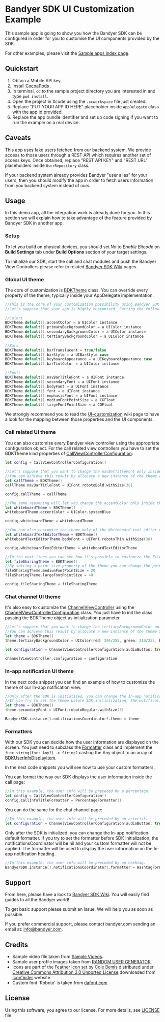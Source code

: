 # Bandyer SDK UI Customization Example

This sample app is going to show you how the Bandyer SDK can be configured in order for you to customise the UI components provided by the SDK.

For other examples, please visit the [Sample apps index page](https://github.com/Bandyer/Bandyer-iOS-SDK-Samples-Swift).

## Quickstart

1. Obtain a Mobile API key.
2. Install [CocoaPods](https://guides.cocoapods.org/using/getting-started.html#getting-started) .
3. In terminal, `cd` to the sample project directory you are interested in and type `pod install`.
4. Open the project in Xcode using the `.xcworkspace` file just created.
5. Replace "PUT YOUR APP ID HERE" placeholder inside `AppDelegate` class with the app id provided. 
6. Replace the app bundle identifier and set up code signing if you want to run the example on a real device.

## Caveats

This app uses fake users fetched from our backend system. We provide access to those users through a REST API which requires another set of access keys. Once obtained, replace "REST API KEY" and "REST URL" placeholders inside `UserRepository` class.

If your backend system already provides Bandyer "user alias" for your users, then you should modify the app in order to fetch users information from you backend system instead of ours.

## Usage

In this demo app, all the integration work is already done for you. In this section we will explain how to take advantage of the feature provided by Bandyer SDK in another app.

### Setup

To let you build on physical devices, you should set *No* to  *Enable Bitcode* on **Build Settings** tab under **Build Options** section of your target settings.

To initialize our SDK, start the call and chat modules and push the Bandyer View Controllers please refer to related [Bandyer SDK Wiki](https://github.com/Bandyer/Bandyer-iOS-SDK/wiki) pages. 

### Global UI theme

The core of customization is [BDKTheme](https://docs.bandyer.com/Bandyer-iOS-SDK/BandyerSDK/latest/Classes/BDKTheme.html) class. You can override every property of the theme, typically inside your AppDelegate implementation.

```swift
//This is the core of your customisation possibility using Bandyer SDK theme.
//Let's suppose that your app is highly customised. Setting the following properties will let you to apply your colors, bar properties and fonts to all Bandyer's view controllers.
        
//Colors
BDKTheme.default().accentColor = a UIColor instance
BDKTheme.default().primaryBackgroundColor = a UIColor instance
BDKTheme.default().secondaryBackgroundColor = a UIColor instance
BDKTheme.default().tertiaryBackgroundColor = a UIColor instance
        
//Bars
BDKTheme.default().barTranslucent = true/false
BDKTheme.default().barStyle = a UIBarStyle case
BDKTheme.default().keyboardAppearance = a UIKeyboardAppearance case
BDKTheme.default().barTintColor = a UIColor instance

//Fonts
BDKTheme.default().navBarTitleFont = a UIFont instance
BDKTheme.default().secondaryFont = a UIFont instance 
BDKTheme.default().bodyFont = a UIFont instance
BDKTheme.default().font = a UIFont instance
BDKTheme.default().emphasisFont = a UIFont instance
BDKTheme.default().mediumFontPointSize = a CGFloat
BDKTheme.default().largeFontPointSize = a CGFloat
```

We strongly recommend you to read the [UI-customization](https://github.com/Bandyer/Bandyer-iOS-SDK/wiki/UI-customization) wiki page to have a look for the mapping between those properties and the UI components. 

### Call related UI theme

You can also customize every Bandyer view controller using the appropriate configuration object. For the call related view controllers you have to set the BDKTheme kind properties of [CallViewControllerConfiguration](https://docs.bandyer.com/Bandyer-iOS-SDK/BandyerSDK/latest/Classes/BDKCallViewControllerConfiguration.html):

```swift
let config = CallViewControllerConfiguration()
 
//Let's suppose that you want to change the navBarTitleFont only inside the BDKCallViewController.
//You can achieve this result by allocate a new instance of the theme and set the navBarTitleFont property whit the wanted value.
let callTheme = BDKTheme()
callTheme.navBarTitleFont = UIFont.robotoBold.withSize(30)

config.callTheme = callTheme

//The same reasoning will let you change the accentColor only inside the Whiteboard view controller.
let whiteboardTheme = BDKTheme()
whiteboardTheme.accentColor = UIColor.systemBlue

config.whiteboardTheme = whiteboardTheme

//You can also customize the theme only of the Whiteboard text editor view controller.
let whiteboardTextEditorTheme = BDKTheme()
whiteboardTextEditorTheme.bodyFont = UIFont.robotoThin.withSize(30)

config.whiteboardTextEditorTheme = whiteboardTextEditorTheme

//In the next lines you can see how it's possible to customize the File Sharing view controller theme.
let fileSharingTheme = BDKTheme()
//By setting a point size property of the theme you can change the point size of all the medium/large labels.
fileSharingTheme.mediumFontPointSize = 20
fileSharingTheme.largeFontPointSize = 40

config.fileSharingTheme = fileSharingTheme
```

### Chat channel UI theme

It's also easy to customize the [ChannelViewController](https://docs.bandyer.com/Bandyer-iOS-SDK/BandyerSDK/latest/Classes/ChannelViewController.html) using the [ChannelViewControllerConfiguration](https://docs.bandyer.com/Bandyer-iOS-SDK/BandyerSDK/latest/Classes/ChannelViewControllerConfiguration.html) class. You just have to init the class passing the BDKTheme object as initialization parameter.

```swift
//Let's suppose that you want to change the tertiaryBackgroundColor only inside the ChannelViewController.
//You can achieve this result by allocate a new instance of the theme and set the tertiaryBackgroundColor property whit the wanted value.
let theme = BDKTheme()
theme.tertiaryBackgroundColor = UIColor(red: 204/255, green: 210/255, blue: 226/255, alpha: 1)

let configuration = ChannelViewControllerConfiguration(audioButton: true, videoButton: true, theme: theme)
    
channelViewController.configuration = configuration
```

### In-app notification UI theme

In the next code snippet you can find an example of how to customize the theme of our In-app notification view.

```swift
//Only after the SDK is initialized, you can change the In-app notification theme. 
//If you try to set the theme before SDK initialization, the notificationsCoordinator will be nil and your theme will not be applied. 
let theme = BDKTheme()
theme.secondaryFont = UIFont.robotoRegular.withSize(5)

BandyerSDK.instance().notificationsCoordinator?.theme = theme
```
### Formatters

With our SDK you can decide how the user information are displayed on the screen. You just need to subclass the [Formatter](https://developer.apple.com/documentation/foundation/formatter) class and implement the `func string(for: Any?) -> String?` casting the Any object to an array of 
[BDKUserInfoDisplayItem](https://docs.bandyer.com/Bandyer-iOS-SDK/BandyerSDK/latest/Classes/BDKUserInfoDisplayItem.html).

In the next code snippets you will see how to use your custom formatters. 

You can format the way our SDK displays the user information inside the call page:

```swift
//In this example, the user info will be preceded by a percentage.
let config = CallViewControllerConfiguration()
config.callInfoTitleFormatter = PercentageFormatter()
```

You can do the same for the chat channel page:

```swift
//In this example, the user info will be preceded by an asterisk.
let configuration = ChannelViewControllerConfiguration(audioButton: true, videoButton: true, formatter: AsteriskFormatter())
```

Only after the SDK is initialized, you can change the In-app notification default formatter. 
If you try to set the formatter before SDK initialization, the notificationsCoordinator will be nil and your custom formatter will not be applied. 
The formatter will be used to display the user information on the In-app notification heading.

```swift
//In this example, the user info will be preceded by an hashtag.
BandyerSDK.instance().notificationsCoordinator?.formatter = HashtagFormatter()
```

## Support

From here, please have a look to [Bandyer SDK Wiki](https://github.com/Bandyer/Bandyer-iOS-SDK/wiki). You will easily find guides to all the Bandyer world! 

To get basic support please submit an Issue. We will help you as soon as possible.

If you prefer commercial support, please contact bandyer.com sending an email at: [info@bandyer.com](mailto:info@bandyer.com).

## Credits

- Sample video file taken from [Sample Videos](https://sample-videos.com/).
- Sample user profile images taken from [RANDOM USER GENERATOR](https://randomuser.me/).
- Icons are part of the [Feather icon set](https://www.iconfinder.com/iconsets/feather-2) by [Cole Bemis](https://www.iconfinder.com/colebemis) distributed under [Creative Commons Attribution 3.0 Unported License](https://creativecommons.org/licenses/by/3.0/) downloaded from [Iconfinder](https://www.iconfinder.com/) website.
- Custom font 'Roboto' is taken from [dafont.com](https://www.dafont.com/it/roboto.font).

## License

Using this software, you agree to our license. For more details, see [LICENSE](https://github.com/Bandyer/Bandyer-iOS-SDK-Samples-Swift/blob/master/LICENSE) file.
